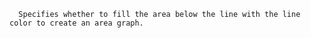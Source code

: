 
      Specifies whether to fill the area below the line with the line color to create an area graph.
    